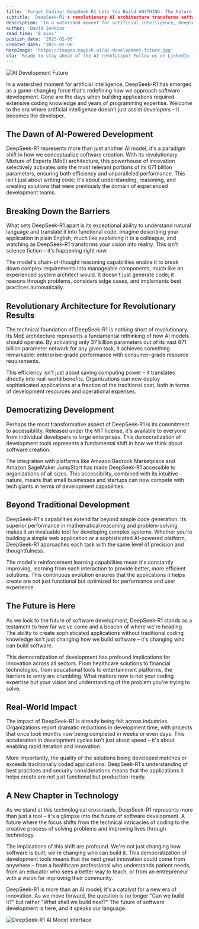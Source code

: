 ```yaml
---
title: 'Forget Coding! DeepSeek-R1 Lets You Build ANYTHING. The Future of AI Development is Here'
subtitle: 'DeepSeek-R1's revolutionary AI architecture transforms software development, making coding accessible to everyone'
description: 'In a watershed moment for artificial intelligence, DeepSeek-R1 has emerged as a game-changing force that's redefining how we approach software development. Gone are the days when building applications required extensive coding knowledge and years of programming expertise. Welcome to the era where artificial intelligence doesn't just assist developers – it becomes the developer.'
author: 'David Jenkins'
read_time: '8 mins'
publish_date: '2025-02-06'
created_date: '2025-02-06'
heroImage: 'https://images.magick.ai/ai-development-future.jpg'
cta: 'Ready to stay ahead of the AI revolution? Follow us on LinkedIn for daily insights into groundbreaking technologies like DeepSeek-R1 and be part of the conversation shaping the future of software development.'
---
```


![AI Development Future](https://i.magick.ai/PIXE/1738841938353_magick_img.webp)

In a watershed moment for artificial intelligence, DeepSeek-R1 has emerged as a game-changing force that's redefining how we approach software development. Gone are the days when building applications required extensive coding knowledge and years of programming expertise. Welcome to the era where artificial intelligence doesn't just assist developers – it becomes the developer.

## The Dawn of AI-Powered Development

DeepSeek-R1 represents more than just another AI model; it's a paradigm shift in how we conceptualize software creation. With its revolutionary Mixture of Experts (MoE) architecture, this powerhouse of innovation selectively activates only the most relevant portions of its 671 billion parameters, ensuring both efficiency and unparalleled performance. This isn't just about writing code; it's about understanding, reasoning, and creating solutions that were previously the domain of experienced development teams.

## Breaking Down the Barriers

What sets DeepSeek-R1 apart is its exceptional ability to understand natural language and translate it into functional code. Imagine describing your application in plain English, much like explaining it to a colleague, and watching as DeepSeek-R1 transforms your vision into reality. This isn't science fiction – it's happening right now.

The model's chain-of-thought reasoning capabilities enable it to break down complex requirements into manageable components, much like an experienced system architect would. It doesn't just generate code; it reasons through problems, considers edge cases, and implements best practices automatically.

## Revolutionary Architecture for Revolutionary Results

The technical foundation of DeepSeek-R1 is nothing short of revolutionary. Its MoE architecture represents a fundamental rethinking of how AI models should operate. By activating only 37 billion parameters out of its vast 671 billion parameter network for any given task, it achieves something remarkable: enterprise-grade performance with consumer-grade resource requirements.

This efficiency isn't just about saving computing power – it translates directly into real-world benefits. Organizations can now deploy sophisticated applications at a fraction of the traditional cost, both in terms of development resources and operational expenses.

## Democratizing Development

Perhaps the most transformative aspect of DeepSeek-R1 is its commitment to accessibility. Released under the MIT license, it's available to everyone from individual developers to large enterprises. This democratization of development tools represents a fundamental shift in how we think about software creation.

The integration with platforms like Amazon Bedrock Marketplace and Amazon SageMaker JumpStart has made DeepSeek-R1 accessible to organizations of all sizes. This accessibility, combined with its intuitive nature, means that small businesses and startups can now compete with tech giants in terms of development capabilities.

## Beyond Traditional Development

DeepSeek-R1's capabilities extend far beyond simple code generation. Its superior performance in mathematical reasoning and problem-solving makes it an invaluable tool for developing complex systems. Whether you're building a simple web application or a sophisticated AI-powered platform, DeepSeek-R1 approaches each task with the same level of precision and thoughtfulness.

The model's reinforcement learning capabilities mean it's constantly improving, learning from each interaction to provide better, more efficient solutions. This continuous evolution ensures that the applications it helps create are not just functional but optimized for performance and user experience.

## The Future is Here

As we look to the future of software development, DeepSeek-R1 stands as a testament to how far we've come and a beacon of where we're heading. The ability to create sophisticated applications without traditional coding knowledge isn't just changing how we build software – it's changing who can build software.

This democratization of development has profound implications for innovation across all sectors. From healthcare solutions to financial technologies, from educational tools to entertainment platforms, the barriers to entry are crumbling. What matters now is not your coding expertise but your vision and understanding of the problem you're trying to solve.

## Real-World Impact

The impact of DeepSeek-R1 is already being felt across industries. Organizations report dramatic reductions in development time, with projects that once took months now being completed in weeks or even days. This acceleration in development cycles isn't just about speed – it's about enabling rapid iteration and innovation.

More importantly, the quality of the solutions being developed matches or exceeds traditionally coded applications. DeepSeek-R1's understanding of best practices and security considerations means that the applications it helps create are not just functional but production-ready.

## A New Chapter in Technology

As we stand at this technological crossroads, DeepSeek-R1 represents more than just a tool – it's a glimpse into the future of software development. A future where the focus shifts from the technical intricacies of coding to the creative process of solving problems and improving lives through technology.

The implications of this shift are profound. We're not just changing how software is built; we're changing who can build it. This democratization of development tools means that the next great innovation could come from anywhere – from a healthcare professional who understands patient needs, from an educator who sees a better way to teach, or from an entrepreneur with a vision for improving their community.

DeepSeek-R1 is more than an AI model; it's a catalyst for a new era of innovation. As we move forward, the question is no longer "Can we build it?" but rather "What shall we build next?" The future of software development is here, and it speaks our language.

![DeepSeek-R1 AI Model Interface](https://i.magick.ai/PIXE/1738841938356_magick_img.webp)